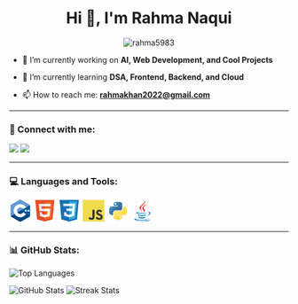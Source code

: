 <h1 align="center">Hi 👋, I'm Rahma Naqui</h1>
<p align="center">
  <img src="https://komarev.com/ghpvc/?username=rahma5983&label=Profile%20views&color=0e75b6&style=flat" alt="rahma5983" />
</p>

- 🔭 I’m currently working on **AI, Web Development, and Cool Projects**

- 🌱 I’m currently learning **DSA, Frontend, Backend, and Cloud**

- 📫 How to reach me: **rahmakhan2022@gmail.com**

---

### 🔗 Connect with me:
<p>
  <a href="https://twitter.com/@RahmaKhan141696"><img src="https://img.shields.io/badge/Twitter-1DA1F2?style=for-the-badge&logo=twitter&logoColor=white"/></a>
  <a href="https://linkedin.com/in/rahma-naqui"><img src="https://img.shields.io/badge/LinkedIn-0077B5?style=for-the-badge&logo=linkedin&logoColor=white"/></a>
</p>

---

### 💻 Languages and Tools:
<p>
  <img src="https://raw.githubusercontent.com/devicons/devicon/master/icons/cplusplus/cplusplus-original.svg" alt="C++" width="40" height="40"/>
  <img src="https://raw.githubusercontent.com/devicons/devicon/master/icons/html5/html5-original.svg" alt="HTML" width="40" height="40"/>
  <img src="https://raw.githubusercontent.com/devicons/devicon/master/icons/css3/css3-original.svg" alt="CSS" width="40" height="40"/>
  <img src="https://raw.githubusercontent.com/devicons/devicon/master/icons/javascript/javascript-original.svg" alt="JavaScript" width="40" height="40"/>
  <img src="https://raw.githubusercontent.com/devicons/devicon/master/icons/python/python-original.svg" alt="Python" width="40" height="40"/>
  <img src="https://raw.githubusercontent.com/devicons/devicon/master/icons/java/java-original.svg" alt="Java" width="40" height="40"/>
</p>

---

### 📊 GitHub Stats:
<p>
  <img src="https://github-readme-stats.vercel.app/api/top-langs/?username=rahma5983&layout=compact&theme=radical" alt="Top Languages"/>
</p>

<p>
  <img src="https://github-readme-stats.vercel.app/api?username=rahma5983&show_icons=true&theme=tokyonight" alt="GitHub Stats"/>
  <img src="https://github-readme-streak-stats.herokuapp.com/?user=rahma5983&theme=tokyonight" alt="Streak Stats"/>
</p>
